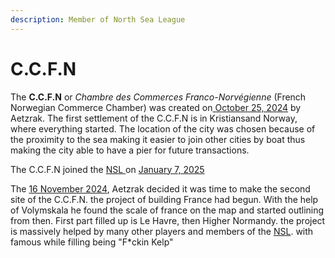 ```yaml
---
description: Member of North Sea League
---
```


# C.C.F.N

The **C.C.F.N** or _Chambre des Commerces Franco-Norvégienne_ (French Norwegian Commerce Chamber) was created on[ October 25, 2024](../../../server-dates/october-24.md) by Aetzrak. The first settlement of the C.C.F.N is in Kristiansand Norway, where everything started. The location of the city was chosen because of the proximity to the sea making it easier to join other cities by boat thus making the city able to have a pier for future transactions.

The C.C.F.N joined the [NSL ](../nations/north-sea-league.md)on [January 7, 2025](../../../server-dates/january-25.md)

The [16 November 2024](../../../server-dates/november-24.md), Aetzrak decided it was time to make the second site of the C.C.F.N. the project of building France had begun. With the help of Volymskala he found the scale of france on the map and started outlining from then. First part filled up is Le Havre, then Higher Normandy. the project is massively helped by many other players and members of the [NSL](../nations/north-sea-league.md). with famous while filling being "F\*ckin Kelp"
